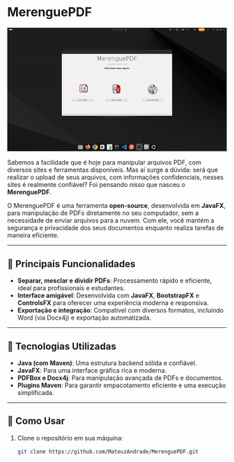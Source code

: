 # MerenguePDF

![Demonstração do MerenguePDF](ApresentacaoSoftMerenguePDF.gif)

Sabemos a facilidade que é hoje para manipular arquivos PDF, com diversos sites e ferramentas disponíveis. Mas aí surge a dúvida: será que realizar o upload de seus arquivos, com informações confidenciais, nesses sites é realmente confiável? Foi pensando nisso que nasceu o **MerenguePDF**.

O MerenguePDF é uma ferramenta **open-source**, desenvolvida em **JavaFX**, para manipulação de PDFs diretamente no seu computador, sem a necessidade de enviar arquivos para a nuvem. Com ele, você mantém a segurança e privacidade dos seus documentos enquanto realiza tarefas de maneira eficiente.

---

## 🌟 Principais Funcionalidades

- **Separar, mesclar e dividir PDFs**: Processamento rápido e eficiente, ideal para profissionais e estudantes.
- **Interface amigável**: Desenvolvida com **JavaFX**, **BootstrapFX** e **ControlsFX** para oferecer uma experiência moderna e responsiva.
- **Exportação e integração**: Compatível com diversos formatos, incluindo Word (via Docx4j) e exportação automatizada.

---

## 🔧 Tecnologias Utilizadas

- **Java (com Maven)**: Uma estrutura backend sólida e confiável.
- **JavaFX**: Para uma interface gráfica rica e moderna.
- **PDFBox e Docx4j**: Para manipulação avançada de PDFs e documentos.
- **Plugins Maven**: Para garantir empacotamento eficiente e uma execução simplificada.

---

## 🚀 Como Usar

1. Clone o repositório em sua máquina:
   ```bash
   git clone https://github.com/MateuzAndrade/MerenguePDF.git
